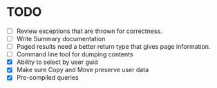 ﻿
# TODO
* [ ] Review exceptions that are thrown for correctness.
* [ ] Write Summary documentation
* [ ] Paged results need a better return type that gives page information.
* [ ] Command line tool for dumping contents
* [X] Ability to select by user guid
* [X] Make sure Copy and Move preserve user data
* [X] Pre-compiled queries

